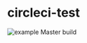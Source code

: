 # circleci-test

![example Master build](https://github.com/rabbitstack/circleci-test/workflows/Master%20build/badge.svg)
